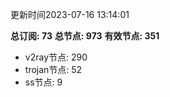 更新时间2023-07-16 13:14:01

**总订阅: 73**
**总节点: 973**
**有效节点: 351**
- v2ray节点: 290
- trojan节点: 52
- ss节点: 9
